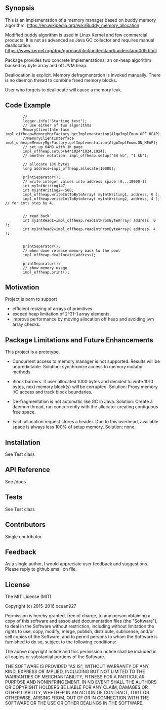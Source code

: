 ## Synopsis

This is an implementation of a memory manager based on buddy memory algorithm. 
https://en.wikipedia.org/wiki/Buddy_memory_allocation 

Modified buddy algorithm is used in Linux Kernel 
and few commercial products. It is not as advanced as Java GC 
collector and requires manual deallocation.
https://www.kernel.org/doc/gorman/html/understand/understand009.html

Package provides two concrete implementations; 
an on-heap algorithm backed by byte array and off JVM heap. 

Deallocation is explicit. Memory defragmentation is invoked manually. There is 
no daemon thread to combine freed memory blocks. 

User who forgets to deallocate will cause a memory leak.   

## Code Example


```
		//
		logger.info("Starting test");
		// use either of two algorithms
		MemoryClientInterface impl_offheap=MemoryMgrFactory.getImplementation(AlgoImplEnum.OFF_HEAP);
		//MemoryClientInterface impl_onheap=MemoryMgrFactory.getImplementation(AlgoImplEnum.ON_HEAP);
		// set up 64MB with 1K page
		impl_offheap.setup(64*1024*1024,1024);
		// another notation: impl_offheap.setup("64 kb", "1 kb");

		// allocate 10K bytes
		long address=impl_offheap.allocate(10000);

		printSeparator();
		// write integer values into address space [0...10000-1]
		int myIntWriting1=7;
		int myIntWriting2=-500;		
		impl_offheap.writeIntToByteArray( myIntWriting1, address, 0 );
		impl_offheap.writeIntToByteArray( myIntWriting2, address, 4 ); // for ints step by 4.
		

		// read back
		int myIntRead1=impl_offheap.readIntFromByteArray( address, 0 );
		int myIntRead2=impl_offheap.readIntFromByteArray( address, 4 );
		

		printSeparator();
		// when done release memory back to the pool
		impl_offheap.deallocate(address);

		printSeparator();
		// show memory usage
		impl_offheap.print();
```


## Motivation

Project is born to support 
- efficient resizing of arrays of primitives
- exceed heap limitation of 2^31-1 array elements.
- improve performance by moving allocation 
  off heap and avoiding jvm array checks.

## Package Limitations and Future Enhancements

This project is a prototype. 

- Concurrent access to memory manager is not supported. Results 
will be unpredictable. 
Solution: synchronize access to memory mutator methods.

- Block barriers. If user allocated 1000 bytes and decided 
to write 1010 bytes, next memory block(s) will be corrupted. 
Solution: Proxy memory I/O access and track block boundaries.

- De-fragmentation is not automatic like GC in Java. 
Solution: Create a daemon thread, run concurrently with 
the allocator creating contiguous free space.

- Each allocation request stores a header. Due to this overhead, 
available space is always less 100% of setup memory.
Solution: none. 

## Installation

See Test class

## API Reference

See /docs

## Tests

See Test class

## Contributors

Single contributor. 

## Feedback

As a single author, I would appreciate user feedback and suggestions. 
Please reply to github email on file.

## License

The MIT License (MIT)

Copyright (c) 2015-2016 ocean927

Permission is hereby granted, free of charge, to any person obtaining a copy of this software and associated documentation files (the "Software"), to deal in the Software without restriction, including without limitation the rights to use, copy, modify, merge, publish, distribute, sublicense, and/or sell copies of the Software, and to permit persons to whom the Software is furnished to do so, subject to the following conditions:

The above copyright notice and this permission notice shall be included in all copies or substantial portions of the Software.

THE SOFTWARE IS PROVIDED "AS IS", WITHOUT WARRANTY OF ANY KIND, EXPRESS OR IMPLIED, INCLUDING BUT NOT LIMITED TO THE WARRANTIES OF MERCHANTABILITY, FITNESS FOR A PARTICULAR PURPOSE AND NONINFRINGEMENT. IN NO EVENT SHALL THE AUTHORS OR COPYRIGHT HOLDERS BE LIABLE FOR ANY CLAIM, DAMAGES OR OTHER LIABILITY, WHETHER IN AN ACTION OF CONTRACT, TORT OR OTHERWISE, ARISING FROM, OUT OF OR IN CONNECTION WITH THE SOFTWARE OR THE USE OR OTHER DEALINGS IN THE SOFTWARE.